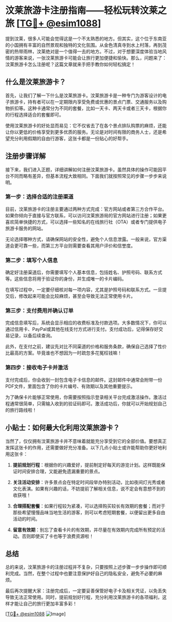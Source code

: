 # 汶莱旅游卡注册指南——轻松玩转汶莱之旅 [[TG💪+ @esim1088](https://t.me/s/esim1088)]

提到汶莱，很多人可能会觉得这是一个不太熟悉的地方。但其实，这个位于东南亚的小国拥有丰富的自然景观和独特的文化氛围。从金色清真寺到水上村落，再到茂密的热带雨林，汶莱绝对是一个值得一去的地方。不过，对于想要深度体验当地风情的游客来说，一张汶莱旅游卡可能会让旅行更加便捷和愉快。那么，问题来了：汶莱旅游卡怎么注册呢？这篇文章就来手把手教你如何轻松搞定！

## 什么是汶莱旅游卡？

首先，让我们了解一下什么是汶莱旅游卡。汶莱旅游卡是一种专门为游客设计的电子旅游卡，持有者可以在一定期限内享受免费或优惠的景点门票、交通服务以及购物折扣等。这种卡通常分为不同的套餐，比如一天卡、两天卡或者三天卡，根据你的行程选择适合的套餐即可。

使用汶莱旅游卡的好处显而易见：它不仅省去了在各个景点排队购票的麻烦，还能让你以更低的价格享受到更多优质的服务。无论是对时间有限的商务人士，还是希望充分利用假期的自由行游客，这张卡都是一份贴心的好帮手。

## 注册步骤详解

接下来，我们进入正题，详细讲解如何注册汶莱旅游卡。虽然具体的操作可能因平台不同而略有差异，但基本流程大致相同。下面我们就按照常见的步骤一步步来说明。

### 第一步：选择合适的注册渠道

目前，汶莱旅游卡的注册主要通过两种方式完成：官方网站或者第三方合作平台。如果你倾向于直接与官方联系，可以访问汶莱旅游局的官方网站进行注册；如果更喜欢简单快捷的方式，可以选择一些知名的在线旅行社（OTA）或者专门提供电子旅游卡服务的网站。

无论选择哪种方式，请确保网站的安全性，避免个人信息泄露。一般来说，官方渠道会更可靠一些，而第三方平台则需要查看其用户评价和信誉度。

### 第二步：填写个人信息

确定好注册渠道后，你需要填写个人基本信息，包括姓名、护照号码、联系方式等。这些信息将用于验证你的身份，并生成唯一的卡片编码。

在填写过程中，一定要仔细核对每一项内容，尤其是护照号码和联系方式。一旦提交后，修改起来可能会比较麻烦，甚至会导致无法正常使用卡片。

### 第三步：支付费用并确认订单

完成信息填写后，系统会显示相应的收费标准及付款选项。大多数情况下，你可以通过信用卡、PayPal或其他在线支付方式进行支付。支付成功后，记得保存好交易记录，以备后续查询。

此外，在支付之前，建议先对比不同渠道的价格和服务条款，确保自己选择了性价比最高的方案。毕竟谁也不想因为一时疏忽多花冤枉钱嘛！

### 第四步：接收电子卡并激活

支付完成后，你会收到一封包含电子卡信息的邮件。这封邮件中通常会附带一份PDF文件，里面包含了你的卡片编号、有效期以及其他重要提示。

为了确保卡片能够正常使用，你需要按照指示登录相关平台完成激活操作。激活过程通常很简单，只需输入收到的验证码即可。激活成功后，你就可以开始规划自己的旅行路线啦！

## 小贴士：如何最大化利用汶莱旅游卡？

当然了，仅仅拥有汶莱旅游卡并不意味着就能充分享受到它的全部价值。要想真正发挥这张卡的作用，还需要做好充分准备。以下几点小贴士或许能帮助你更好地利用这张卡：

1. **提前规划行程**：根据你的兴趣爱好，提前制定好每天的游览计划。这样既能保证时间安排合理，又能避免遗漏重要的景点。
   
2. **关注活动安排**：许多景点会在特定时间段举办特别活动，比如夜间灯光秀或者文化表演。如果有兴趣的话，不妨提前了解相关信息，说不定会有意想不到的收获哦！

3. **合理搭配套餐**：如果行程较为紧凑，可以选择购买较长有效期的套餐；而对于那些希望慢慢品味当地生活的游客，则可以考虑短期套餐，以便留出更多自由活动的时间。

4. **留意有效期**：别忘了查看卡片的有效期，并尽量在有效期内完成所有预定的活动。否则即使买了卡也等于浪费资源啦！

## 总结

总的来说，汶莱旅游卡的注册过程并不复杂，只要按照上述步骤一步步操作即可顺利完成。当然，在整个过程中也要注意保护好自己的隐私安全，避免不必要的麻烦。

最后再次提醒大家：注册完成后，一定要妥善保管好电子卡及相关凭证，以免丢失导致无法正常使用。同时，提前规划好行程，充分利用汶莱旅游卡的各项福利，这样才能让自己的旅行更加丰富多彩！

[[TG💪+ @esim1088](https://t.me/s/esim1088) ![Image](https://i.postimg.cc/4NQfJmqS/Snipaste-2025-05-13-00-14-12.png)]